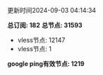 更新时间2024-09-03 04:14:34

**总订阅: 182**
**总节点: 31593**
- vless节点: 12147
- vless节点: 1

**google ping有效节点: 1219**
